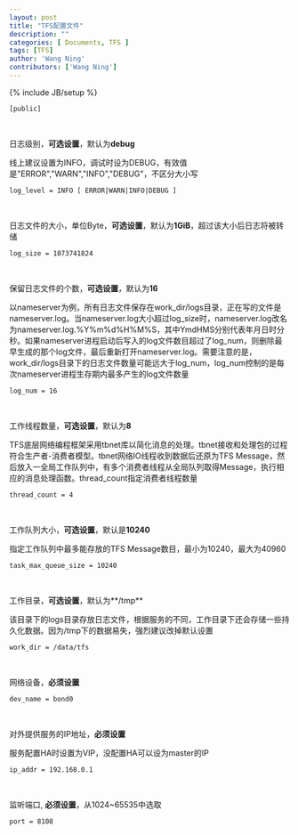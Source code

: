 ```yaml
---
layout: post
title: "TFS配置文件"
description: ""
categories: [ Documents, TFS ]
tags: [TFS]
author: 'Wang Ning'
contributors: ['Wang Ning']
---
```

{% include JB/setup %}

    [public]
<br/>


日志级别，**可选设置**，默认为**debug** 

线上建议设置为INFO，调试时设为DEBUG，有效值是"ERROR","WARN","INFO","DEBUG"，不区分大小写

    log_level = INFO [ ERROR|WARN|INFO|DEBUG ]
<br/>

日志文件的大小，单位Byte，**可选设置**，默认为**1GiB**，超过该大小后日志将被转储

    log_size = 1073741824
<br/>

保留日志文件的个数，**可选设置**，默认为**16**

以nameserver为例，所有日志文件保存在work_dir/logs目录，正在写的文件是nameserver.log。当nameserver.log大小超过log_size时，nameserver.log改名为nameserver.log.%Y%m%d%H%M%S，其中YmdHMS分别代表年月日时分秒。如果nameserver进程启动后写入的log文件数目超过了log_num，则删除最早生成的那个log文件，最后重新打开nameserver.log。需要注意的是，work_dir/logs目录下的日志文件数量可能远大于log_num，log_num控制的是每次nameserver进程生存期内最多产生的log文件数量

    log_num = 16
<br/>

工作线程数量，**可选设置**，默认为**8**

TFS底层网络编程框架采用tbnet库以简化消息的处理。tbnet接收和处理包的过程符合生产者-消费者模型。tbnet网络IO线程收到数据后还原为TFS Message，然后放入一全局工作队列中，有多个消费者线程从全局队列取得Message，执行相应的消息处理函数。thread_count指定消费者线程数量

    thread_count = 4
<br/>

工作队列大小，**可选设置**，默认是**10240**

指定工作队列中最多能存放的TFS Message数目，最小为10240，最大为40960

    task_max_queue_size = 10240
<br/>

工作目录，**可选设置**，默认为**/tmp**

该目录下的logs目录存放日志文件，根据服务的不同，工作目录下还会存储一些持久化数据。因为/tmp下的数据易失，强烈建议改掉默认设置

    work_dir = /data/tfs
<br/>

网络设备，**必须设置**

    dev_name = bond0
<br/>


对外提供服务的IP地址，**必须设置**

服务配置HA时设置为VIP，没配置HA可以设为master的IP

    ip_addr = 192.168.0.1
<br/>

监听端口, **必须设置**，从1024~65535中选取

    port = 8108

